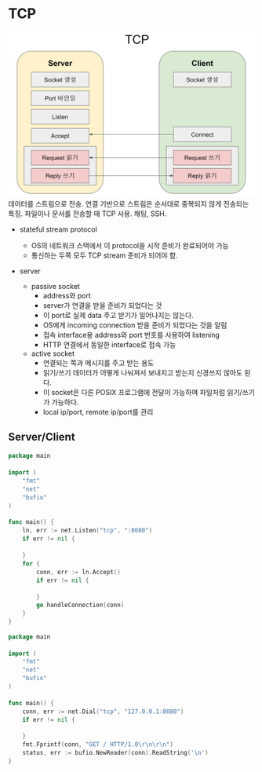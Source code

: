 # TCP
![](../img/tcp/tcp.png)
데이터를 스트림으로 전송.
연결 기반으로 스트림은 순서대로 중복되지 않게 전송되는 특징.
파일이나 문서를 전송할 때 TCP 사용.
채팅, SSH.

 * stateful stream protocol
   * OS의 네트워크 스택에서 이 protocol을 시작 준비가 완료되어야 가능
   * 통신하는 두쪽 모두 TCP stream 준비가 되어야 함.

 * server
   * passive socket
     * address와 port
     * server가 연결을 받을 준비가 되었다는 것
     * 이 port로 실제 data 주고 받기가 일어나지는 않는다.
     * OS에게 incoming connection 받을 준비가 되었다는 것을 알림
     * 접속 interface용 address와 port 번호를 사용하여 listening
     * HTTP 연결에서 동일한 interface로 접속 가능
   * active socket
     * 연결되는 쪽과 메시지를 주고 받는 용도
     * 읽기/쓰기 데이터가 어떻게 나눠져서 보내지고 받는지 신경쓰지 않아도 된다.
     * 이 socket은 다른 POSIX 프로그램에 전달이 가능하며 파일처럼 읽기/쓰기가 가능하다.
     * local ip/port, remote ip/port를 관리

## Server/Client
```go
package main 

import (
    "fmt"
    "net"
    "bufio"
)

func main() {
    ln, err := net.Listen("tcp", ":8080")
    if err != nil {

    }
    for {
        conn, err := ln.Accept()
        if err != nil {

        }
        go handleConnection(conn)
    }
}
```


```go
package main 

import (
    "fmt"
    "net"
    "bufio"
)

func main() {
    conn, err := net.Dial("tcp", "127.0.0.1:8080")
    if err != nil {

    }
    fmt.Fprintf(conn, "GET / HTTP/1.0\r\n\r\n")
    status, err := bufio.NewReader(conn).ReadString('\n')
}
```
